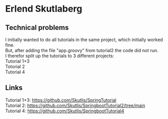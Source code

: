 # Erlend Skutlaberg

## Technical problems
I initially wanted to do all tutorials in the same project, which initially worked fine. <br>
But, after adding the file "app.groovy" from tutorial2 the code did not run. <br>
I therefor split up the tutorials to 3 different projects: <br> 
Tutorial 1+3 <br>
Totorial 2 <br>
Tutorial 4 <br>

## Links
Tutorial 1+3: https://github.com/Skutlis/SpringTutorial <br>
Tutorial 2: https://github.com/Skutlis/SpringbootTutorial2/tree/main <br>
Tutorial 4: https://github.com/Skutlis/SpringbootTutorial4 <br>



